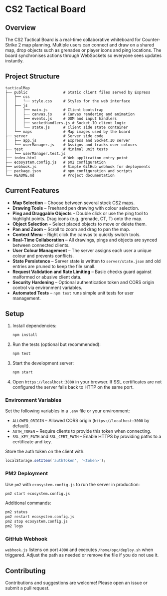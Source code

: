 # CS2 Tactical Board

## Overview
The CS2 Tactical Board is a real-time collaborative whiteboard for Counter-Strike 2 map planning. Multiple users can connect and draw on a shared map, drop objects such as grenades or player icons and ping locations. The board synchronises actions through WebSockets so everyone sees updates instantly.

## Project Structure
```
tacticalMap
├── public                # Static client files served by Express
│   ├── css
│   │   └── style.css     # Styles for the web interface
│   ├── js
│   │   ├── main.js       # Client bootstrap
│   │   ├── canvas.js     # Canvas rendering and animation
│   │   ├── events.js     # DOM and input handlers
│   │   ├── socketHandlers.js # Socket.IO client logic
│   │   └── state.js      # Client side state container
│   └── maps              # Map images used by the board
├── server                # Server side code
│   ├── app.js            # Express and Socket.IO server
│   └── userManager.js    # Assigns and tracks user colours
├── test                  # Minimal unit tests
│   └── userManager.test.js
├── index.html            # Web application entry point
├── ecosystem.config.js   # pm2 configuration
├── webhook.js            # Simple GitHub webhook for deployments
├── package.json          # npm configuration and scripts
└── README.md             # Project documentation
```

## Current Features
- **Map Selection** – Choose between several stock CS2 maps.
- **Drawing Tools** – Freehand pen drawing with colour selection.
- **Ping and Draggable Objects** – Double click or use the ping tool to highlight points. Drag icons (e.g. grenade, CT, T) onto the map.
- **Object Selection** – Select placed objects to move or delete them.
- **Pan and Zoom** – Scroll to zoom and drag to pan the map.
- **Context Menu** – Right click the canvas to quickly switch tools.
- **Real‑Time Collaboration** – All drawings, pings and objects are synced between connected clients.
- **User Colour Management** – The server assigns each user a unique colour and prevents conflicts.
- **State Persistence** – Server state is written to `server/state.json` and old entries are pruned to keep the file small.
- **Request Validation and Rate Limiting** – Basic checks guard against malformed or abusive client data.
- **Security Hardening** – Optional authentication token and CORS origin control via environment variables.
- **Automated Tests** – `npm test` runs simple unit tests for user management.

## Setup
1. Install dependencies:
   ```bash
   npm install
   ```
2. Run the tests (optional but recommended):
   ```bash
   npm test
   ```
3. Start the development server:
   ```bash
   npm start
   ```
4. Open `https://localhost:3000` in your browser. If SSL certificates are not configured the server falls back to HTTP on the same port.

### Environment Variables
Set the following variables in a `.env` file or your environment:
- `ALLOWED_ORIGIN` – Allowed CORS origin (`https://localhost:3000` by default).
- `AUTH_TOKEN` – Require clients to provide this token when connecting.
- `SSL_KEY_PATH` and `SSL_CERT_PATH` – Enable HTTPS by providing paths to a certificate and key.

Store the auth token on the client with:
```javascript
localStorage.setItem('authToken', '<token>');
```

### PM2 Deployment
Use `pm2` with `ecosystem.config.js` to run the server in production:
```bash
pm2 start ecosystem.config.js
```
Additional commands:
```bash
pm2 status
pm2 restart ecosystem.config.js
pm2 stop ecosystem.config.js
pm2 logs
```

### GitHub Webhook
`webhook.js` listens on port `4000` and executes `/home/opc/deploy.sh` when triggered. Adjust the path as needed or remove the file if you do not use it.

## Contributing
Contributions and suggestions are welcome! Please open an issue or submit a pull request.
